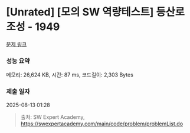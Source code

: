 # [Unrated] [모의 SW 역량테스트] 등산로 조성 - 1949 

[문제 링크](https://swexpertacademy.com/main/code/problem/problemDetail.do?contestProbId=AV5PoOKKAPIDFAUq) 

### 성능 요약

메모리: 26,624 KB, 시간: 87 ms, 코드길이: 2,303 Bytes

### 제출 일자

2025-08-13 01:28



> 출처: SW Expert Academy, https://swexpertacademy.com/main/code/problem/problemList.do